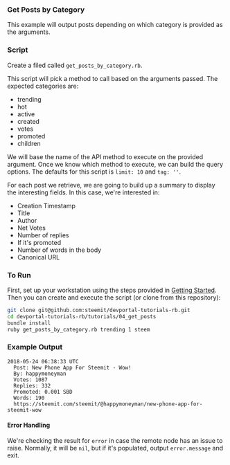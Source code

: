 ### Get Posts by Category

This example will output posts depending on which category is provided as the arguments.

### Script

Create a filed called `get_posts_by_category.rb`.

This script will pick a method to call based on the arguments passed.  The expected categories are:

* trending
* hot
* active
* created
* votes
* promoted
* children

We will base the name of the API method to execute on the provided argument.  Once we know which method to execute, we can build the query options.  The defaults for this script is `limit: 10` and `tag: ''`.

For each post we retrieve, we are going to build up a summary to display the interesting fields.  In this case, we're interested in:

* Creation Timestamp
* Title
* Author
* Net Votes
* Number of replies
* If it's promoted
* Number of words in the body
* Canonical URL

### To Run

First, set up your workstation using the steps provided in [Getting Started](https://developers.steem.io/tutorials-ruby/getting_started).  Then you can create and execute the script (or clone from this repository):

```bash
git clone git@github.com:steemit/devportal-tutorials-rb.git
cd devportal-tutorials-rb/tutorials/04_get_posts
bundle install
ruby get_posts_by_category.rb trending 1 steem
```

### Example Output

```
2018-05-24 06:38:33 UTC
  Post: New Phone App For Steemit - Wow!
  By: happymoneyman
  Votes: 1087
  Replies: 332
  Promoted: 0.001 SBD
  Words: 190
  https://steemit.com/steemit/@happymoneyman/new-phone-app-for-steemit-wow
```

#### Error Handling

We're checking the result for `error` in case the remote node has an issue to raise.  Normally, it will be `nil`, but if it's populated, output `error.message` and exit.

